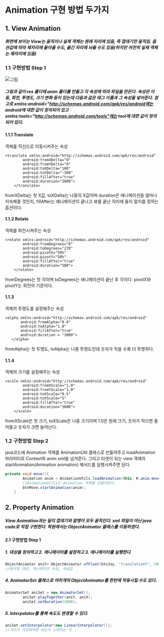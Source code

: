 # Animation 구현 방법 두가지

## 1. View Animation
##### 화면에 보이는 View는 움직이나 실제 객체는 원래 자리에 있음, 즉 껍데기만 움직임. 옵션값에 따라 제자리에 돌아올 수도, 옮긴 자리에 놔둘 수도 있음(하지만 여전히 실제 객체는 제자리에 있음)

### 1.1 구현방법 Step 1
![그림](./local/img/capture.png)
##### 그림과 같이 res 폴더에 anim 폴더를 만들고 각 속성에 따라 파일을 만든다. 속성은 이동, 회전, 투명도, 크기 변화 등이 있는데 다음과 같은 태그 이름과 그 속성을 넣어준다. *참고로 xmlns:android="http://schemas.android.com/apk/res/android에는 android에 대한 값이 정의되어 있고 xmlns:tools="http://schemas.android.com/tools"에는 tool에 대한 값이 정의 되어 있다.*

#### 1.1.1 Translate
객체를 직선으로 이동시켜주는 속성
```
<translate xmlns:android="http://schemas.android.com/apk/res/android"
        android:fromXDelta="0"
        android:fromYDelta="0"
        android:toXDelta="100"
        android:toYDelta="-300"
        android:fillAfter="true"
        android:duration="3000">
    </translate>
```
fromXDelta는 첫 X값, toXDelta는 나중의 X값이며 duration은 애니메이션을 얼마나 지속해줄 것인지, fillAfter는 애니메이션이 끝나고 뷰를 끝난 자리에 둘지 말지를 정하는 옵션이다.

#### 1.1.2 Rotate
객체를 회전시켜주는 속성
```
<rotate xmlns:android="http://schemas.android.com/apk/res/android"
        android:fromDegrees="0"
        android:toDegrees="270"
        android:pivotX="50%"
        android:pivotY="50%"
        android:fillAfter="true"
        android:duration="500">
    </rotate>
```
fromDegrees는 첫 각이며 toDegrees는 애니메이션이 끝난 후 각이다. pivotX와 pivotY는 회전의 기준이다.

#### 1.1.3
객체의 투명도를 설정해주는 속성
```
<alpha xmlns:android="http://schemas.android.com/apk/res/android"
       android:fromAlpha="0.0"
       android:toAlpha="1.0"
       android:fillAfter="true"
       android:duration = "3000">
   </alpha>
```
fromAlpha는 첫 투명도, toAlpha는 나중 투명도인데 숫자가 작을 수록 더 투명하다.

#### 1.1.4
객체의 크기를 설정해주는 속성
```
<scale xmlns:android="http://schemas.android.com/apk/res/android"
        android:fromXScale="1.0"
        android:fromYScale="1.0"
        android:toXScale="0.5"
        android:toYScale="5"
        android:fillAfter="true"
        android:duration="3000">
    </scale>
```
fromXScale은 첫 크기, toXScale은 나중 크기이며 1.0은 원래 크기, 숫자가 작으면 줄어들고 숫자가 크면 늘어난다.

### 1.2 구현방법 Step 2
java코드에 Animation 객체를 AnimationUtil 클래스로 만들어주고 loadAnimation 파라미터로 Context와 anim xml을 넘겨준다. 그리고 타겟이 되는 view 객체의 startAnimation(Animation animation) 메서드를 실행시켜주면 된다.
```java
private void move(){
        Animation anim = AnimationUtils.loadAnimation(this, R.anim.move);
        //AnimationUtils는 Animation 객체를 만들어준다.
        btnMove.startAnimation(anim);
    }
```

## 2. Property Animation
##### View Animation과는 달리 껍데기와 알맹이 모두 움직인다. xml 파일이 아닌 java code로 직접 구현한다. 학원에서는 ObjectAnimator 클래스를 이용하였다.

#### 2.1 구현방법 Step 1
##### 1. 대상을 정의하고 2. 애니메이터를 설정하고 3. 애니메이터를 실행한다.
```java
ObjectAnimator aniY= ObjectAnimator.ofFloat(btnJoy, "translationY", 100);
//움직일 대상, 애니메이션 속성, 속성값
```
##### 4. AnimatorSet 클래스로 여러개의 ObjectAnimator를 한번에 작동시킬 수도 있다.
```java
AnimatorSet aniSet = new AnimatorSet();
        aniSet.playTogether(aniY, aniX);
        aniSet.setDuration(3000);
```
##### 5. Interpolator를 통해 속도도 변경할 수 있다.
```java
aniSet.setInterpolator(new LinearInterpolator());
//거리가 가까워지면 속도가 느려지는 것
```
